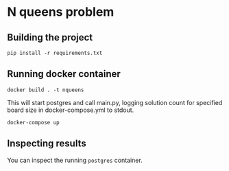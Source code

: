 # N queens problem

## Building the project

```
pip install -r requirements.txt

```

## Running docker container

```
docker build . -t nqueens
```

This will start postgres and call main.py, logging solution count for specified board size in docker-compose.yml to stdout.

```
docker-compose up
```

## Inspecting results

You can inspect the running `postgres` container.


